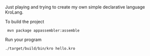 Just playing and trying to create my own simple declarative language KroLang.

To build the project
```shell
 mvn package appassembler:assemble
```
Run your program
```shell
./target/build/bin/kro hello.kro
```